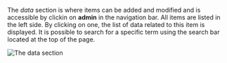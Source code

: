 The *data* section is where items can be added and modified and is accessible by clickin on **admin** in the navigation bar.  All items are listed in the left side. By clicking on one, the list of data related to this item is displayed. It is possible to search for a specific term using the search bar located at the top of the page.

![The data section](assets/data/e-data_list.png)
